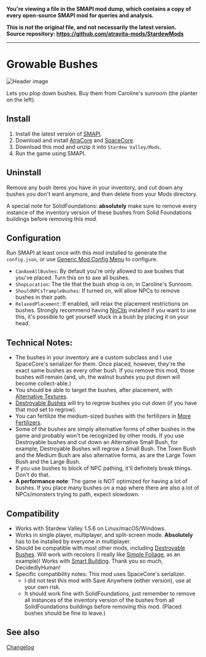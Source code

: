 **You're viewing a file in the SMAPI mod dump, which contains a copy of every open-source SMAPI mod
for queries and analysis.**

**This is _not_ the original file, and not necessarily the latest version.**  
**Source repository: https://github.com/atravita-mods/StardewMods**

----

Growable Bushes
===========================
![Header image](docs/scroll.gif)

Lets you plop down bushes. Buy them from Caroline's sunroom (the planter on the left).

## Install

1. Install the latest version of [SMAPI](https://smapi.io).
2. Download and install [AtraCore](https://www.nexusmods.com/stardewvalley/mods/12932) and [SpaceCore](https://www.nexusmods.com/stardewvalley/mods/1348).
2. Download this mod and unzip it into `Stardew Valley/Mods`.
3. Run the game using SMAPI.

## Uninstall
Remove any bush items you have in your inventory, and cut down any bushes you don't want anymore, and then delete from your Mods directory.

A special note for SolidFoundations: **absolutely** make sure to remove every instance of the inventory version of these bushes from Solid Foundations buildings before removing this mod.

## Configuration
Run SMAPI at least once with this mod installed to generate the `config.json`, or use [Generic Mod Config Menu](https://www.nexusmods.com/stardewvalley/mods/5098) to configure.
* `CanAxeAllBushes`: By default you're only allowed to axe bushes that you've placed. Turn this on to axe all bushes.
* `ShopLocation`: The tile that the bush shop is on, in Caroline's Sunroom.
* `ShouldNPCsTrampleBushes`: If turned on, will allow NPCs to remove bushes in their path.
* `RelaxedPlacement`: If enabled, will relax the placement restrictions on bushes. Strongly recommend having [NoClip](https://www.nexusmods.com/stardewvalley/mods/3900) installed if you want to use this, it's possible to get yourself stuck in a bush by placing it on your head.

## Technical Notes:
* The bushes in your inventory are a custom subclass and I use SpaceCore's serializer for them. Once placed, however, they're the exact same bushes as every other bush. If you remove this mod, those bushes will remain (and, uh, the walnut bushes you put down will become collect-able.)
* You should be able to target the bushes, after placement, with [Alternative Textures](https://www.nexusmods.com/stardewvalley/mods/9246).
* [Destroyable Bushes](https://www.nexusmods.com/stardewvalley/mods/6304) will try to regrow bushes you cut down (if you have that mod set to regrow).
* You can fertilize the medium-sized bushes with the fertilizers in [More Fertilizers](../MoreFertilizers/MoreFertilizers).
* Some of the bushes are simply alternative forms of other bushes in the game and probably won't be recognized by other mods. If you use Destroyable bushes and cut down an Alternative Small Bush, for example, Destroyable Bushes will regrow a Small Bush. The Town Bush and the Medium Bush are also alternative forms, as are the Large Town Bush and the Large Bush.
* If you use bushes to block of NPC pathing, it'll definitely break things. Don't do that.
* **A performance note**: The game is NOT optimized for having a lot of bushes. If you place many bushes on a map where there are also a lot of NPCs/monsters trying to path, expect slowdown.

## Compatibility

* Works with Stardew Valley 1.5.6 on Linux/macOS/Windows.
* Works in single player, multiplayer, and split-screen mode. **Absolutely** has to be installed by everyone in multiplayer.
* Should be compatible with most other mods, including [Destroyable Bushes](https://www.nexusmods.com/stardewvalley/mods/6304). Will work with recolors (I really like [Simple Foliage](https://www.nexusmods.com/stardewvalley/mods/8164), as an example)! Works with [Smart Building](https://www.nexusmods.com/stardewvalley/mods/11158?tab=description). Thank you so much, DecidedlyHuman!
* Specific compatibility notes: This mod uses SpaceCore's serializer.
    - I did not test this mod with Save Anywhere (either version), use at your own risk.
    - It should work fine with SolidFoundations, just remember to remove all instances of the inventory version of the bushes from all SolidFoundations buildings before removing this mod. (Placed bushes should be fine to leave.)

## See also

[Changelog](docs/changelog.md)
